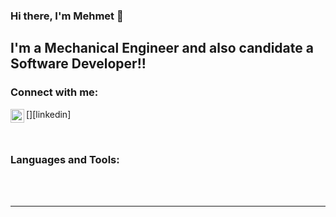 ### Hi there, I'm Mehmet 👋
## I'm a Mechanical Engineer and also candidate a Software Developer!!
<!--
**Mehmet-D-Q1/Mehmet-D-Q1** is a ✨ _special_ ✨ repository because its `README.md` (this file) appears on your GitHub profile.

Here are some ideas to get you started:

- 🔭 I’m currently working on Mobile and Web Apps 
- 🌱 I’m currently learning HTML5, CSS3, Javascript, Java, Kotlin
- 👯 I’m looking to collaborate with other content creators
- 🤔 I’m looking for help with ...
- ⚡ Fun fact: I love to design 3D Models and graphics
-->


### Connect with me:

[<img align="left" alt="codeSTACKr | LinkedIn" width="22px" src="https://www.linkedin.com/in/mehmet-do%C4%9Fan-/" />][linkedin]


<br />

### Languages and Tools:

<br />
<br />

---

